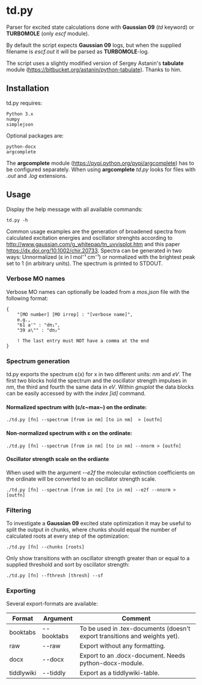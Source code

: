 # td.py

Parser for excited state calculations done with **Gaussian 09** (*td* keyword) or **TURBOMOLE** (only *escf* module).

By default the script expects **Gaussian 09** logs, but when the supplied filename is *escf.out* it will be parsed as **TURBOMOLE**-log.

The script uses a slightly modified version of Sergey Astanin's **tabulate** module (https://bitbucket.org/astanin/python-tabulate). Thanks to him.

## Installation
td.py requires:

    Python 3.x
    numpy
    simplejson
    
Optional packages are:

	python-docx
	argcomplete
	
The **argcomplete** module (https://pypi.python.org/pypi/argcomplete) has to be configured separately. When using **argcomplete** *td.py* looks for files with *.out* and *.log* extensions.

## Usage
Display the help message with all available commands:

	td.py -h

Common usage examples are the generation of broadened spectra from calculated excitation energies and oscillator strenghts according to http://www.gaussian.com/g_whitepap/tn_uvvisplot.htm and this paper https://dx.doi.org/10.1002/chir.20733. Spectra can be generated in two ways: Unnormalized (ε in l mol⁻¹ cm⁻¹) or normalized with the brightest  peak set to 1 (in arbitrary units). The spectrum is printed to STDOUT.

### Verbose MO names 
Verbose MO names can optionally be loaded from a *mos.json* file with the following format:

	{
		"[MO number] [MO irrep] : "[verbose name]",
		e.g.,
		"61 a'" : "dπ₁",
		"39 a\"" : "dπ₂"
		
		! The last entry must NOT have a comma at the end
	}

### Spectrum generation

td.py exports the spectrum ε(x) for x in two different units: *nm* and *eV*. The first two blocks hold the spectrum and the oscillator strength impulses in *nm*, the third and fourth the same data in *eV*. Within *gnuplot* the data blocks can be easily accessed by with the *index [id]* command.

#### Normalized spectrum with (ε/ε~max~) on the ordinate:

	./td.py [fn] --spectrum [from in nm] [to in nm]  > [outfn]
	
#### Non-normalized spectrum with ε on the ordinate:

	./td.py [fn] --spectrum [from in nm] [to in nm] --nnorm > [outfn]
	
#### Oscillator strength scale on the ordiante
When used with the argument  *\-\-e2f* the molecular extinction coefficients on the ordinate will be converted to an oscillator strength scale.

	./td.py [fn] --spectrum [from in nm] [to in nm] --e2f --nnorm > [outfn]

### Filtering

To investigate a **Gaussian 09** excited state optimization it may be useful to split the output in chunks, where chunks should equal the number of calculated roots at every step of the optimization:

	./td.py [fn] --chunks [roots]

Only show transitions with an oscillator strength greater than or equal to a supplied threshold and sort by oscillator strength:
	
	./td.py [fn] --fthresh [thresh] --sf

### Exporting
Several export-formats are available:

| Format | Argument | Comment |
| --------- | ------------- | ------------- |
| booktabs | \-\-booktabs | To be used in .tex-documents (doesn't export transitions and weights yet).|
| raw | \-\-raw | Export without any formatting. |
| docx | \-\-docx | Export to an .docx-document. Needs python-docx-module. |
| tiddlywiki | \-\-tiddly | Export as a tiddlywiki-table. |